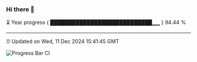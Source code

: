 ### Hi there 👋

⏳ Year progress { ████████████████████████████▁▁ } 94.44 %

---

⏰ Updated on Wed, 11 Dec 2024 15:41:45 GMT

![Progress Bar CI](https://github.com/IshwaranRudhara/GIT-ACTION/workflows/Progress%20Bar%20CI/badge.svg)

